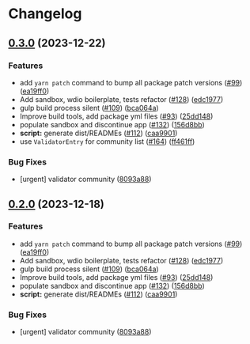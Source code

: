 # Changelog

## [0.3.0](https://github.com/polkadot-cloud/library/compare/polkadot-cloud-assets-v0.2.1...polkadot-cloud-assets-v0.3.0) (2023-12-22)


### Features

* add `yarn patch` command to bump all package patch versions ([#99](https://github.com/polkadot-cloud/library/issues/99)) ([ea19ff0](https://github.com/polkadot-cloud/library/commit/ea19ff01e00487ac5e5cfb681ff695a1d5e97de0))
* Add sandbox, wdio boilerplate, tests refactor ([#128](https://github.com/polkadot-cloud/library/issues/128)) ([edc1977](https://github.com/polkadot-cloud/library/commit/edc197766ced173d500d84be81c8a0edad02b433))
* gulp build process silent ([#109](https://github.com/polkadot-cloud/library/issues/109)) ([bca064a](https://github.com/polkadot-cloud/library/commit/bca064a2f149db0970f7aa348e7a8f1fa2f36512))
* Improve build tools, add package yml files ([#93](https://github.com/polkadot-cloud/library/issues/93)) ([25dd148](https://github.com/polkadot-cloud/library/commit/25dd148c2e74346e069195eb78fe447fb7f273a1))
* populate sandbox and discontinue app ([#132](https://github.com/polkadot-cloud/library/issues/132)) ([156d8bb](https://github.com/polkadot-cloud/library/commit/156d8bb39d056999388972a076ae1462aaf91a84))
* **script:** generate dist/READMEs ([#112](https://github.com/polkadot-cloud/library/issues/112)) ([caa9901](https://github.com/polkadot-cloud/library/commit/caa990144772d7bab81adc377f84c94523be3745))
* use `ValidatorEntry` for community list ([#164](https://github.com/polkadot-cloud/library/issues/164)) ([ff461ff](https://github.com/polkadot-cloud/library/commit/ff461ff639b0c95a0d081d791e2a264a53dd5903))


### Bug Fixes

* [urgent] validator community ([8093a88](https://github.com/polkadot-cloud/library/commit/8093a889242f4b0f3c41ad8dded264ab41eae60d))

## [0.2.0](https://github.com/polkadot-cloud/library/compare/polkadot-cloud-assets-v0.1.39...polkadot-cloud-assets-v0.2.0) (2023-12-18)


### Features

* add `yarn patch` command to bump all package patch versions ([#99](https://github.com/polkadot-cloud/library/issues/99)) ([ea19ff0](https://github.com/polkadot-cloud/library/commit/ea19ff01e00487ac5e5cfb681ff695a1d5e97de0))
* Add sandbox, wdio boilerplate, tests refactor ([#128](https://github.com/polkadot-cloud/library/issues/128)) ([edc1977](https://github.com/polkadot-cloud/library/commit/edc197766ced173d500d84be81c8a0edad02b433))
* gulp build process silent ([#109](https://github.com/polkadot-cloud/library/issues/109)) ([bca064a](https://github.com/polkadot-cloud/library/commit/bca064a2f149db0970f7aa348e7a8f1fa2f36512))
* Improve build tools, add package yml files ([#93](https://github.com/polkadot-cloud/library/issues/93)) ([25dd148](https://github.com/polkadot-cloud/library/commit/25dd148c2e74346e069195eb78fe447fb7f273a1))
* populate sandbox and discontinue app ([#132](https://github.com/polkadot-cloud/library/issues/132)) ([156d8bb](https://github.com/polkadot-cloud/library/commit/156d8bb39d056999388972a076ae1462aaf91a84))
* **script:** generate dist/READMEs ([#112](https://github.com/polkadot-cloud/library/issues/112)) ([caa9901](https://github.com/polkadot-cloud/library/commit/caa990144772d7bab81adc377f84c94523be3745))


### Bug Fixes

* [urgent] validator community ([8093a88](https://github.com/polkadot-cloud/library/commit/8093a889242f4b0f3c41ad8dded264ab41eae60d))
